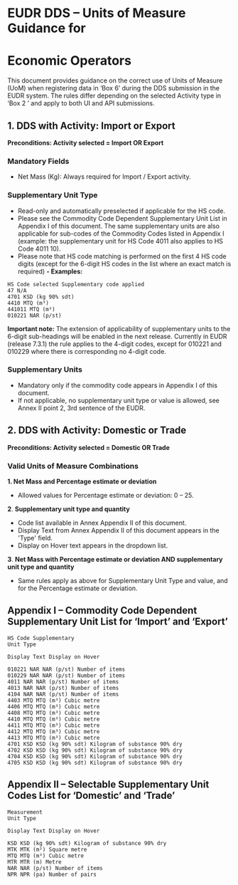 # EUDR DDS – Units of Measure Guidance for

# Economic Operators

This document provides guidance on the correct use of Units of Measure (UoM) when registering data in ‘Box 6’
during the DDS submission in the EUDR system. The rules differ depending on the selected Activity type in ‘Box 2 ’
and apply to both UI and API submissions.

## 1. DDS with Activity: Import or Export

**Preconditions: Activity selected = Import OR Export**

### Mandatory Fields

- Net Mass (Kg): Always required for Import / Export activity.

### Supplementary Unit Type

- Read-only and automatically preselected if applicable for the HS code.
- Please see the Commodity Code Dependent Supplementary Unit List in Appendix I of this document. The same
supplementary units are also applicable for sub-codes of the Commodity Codes listed in Appendix I (example: the
supplementary unit for HS Code 4011 also applies to HS Code 4011 10).
- Please note that HS code matching is performed on the first 4 HS code digits (except for the 6-digit HS codes in the
list where an exact match is required)
**- Examples:**

```
HS Code selected Supplementary code applied
47 N/A
4701 KSD (kg 90% sdt)
4410 MTQ (m³)
441011 MTQ (m³)
010221 NAR (p/st)
```
**Important note:** The extension of applicability of supplementary units to the 6-digit sub-headings will be enabled in the
next release. Currently in EUDR (release 7.3.1) the rule applies to the 4-digit codes, except for 010221 and 010229 where
there is corresponding no 4-digit code.


### Supplementary Units

- Mandatory only if the commodity code appears in Appendix I of this document.
- If not applicable, no supplementary unit type or value is allowed, see Annex II point 2, 3rd sentence of the EUDR.


## 2. DDS with Activity: Domestic or Trade

**Preconditions: Activity selected = Domestic OR Trade**

### Valid Units of Measure Combinations

**1. Net Mass and Percentage estimate or deviation**
- Allowed values for Percentage estimate or deviation: 0 – 25.

**2**. **Supplementary unit type and quantity**

- Code list available in Annex Appendix II of this document.
- Display Text from Annex Appendix II of this document appears in the 'Type' field.
- Display on Hover text appears in the dropdown list.

**3**. **Net Mass with Percentage estimate or deviation AND supplementary unit type and quantity**

- Same rules apply as above for Supplementary Unit Type and value, and for the Percentage estimate or deviation.


## Appendix I – Commodity Code Dependent Supplementary Unit List for ‘Import’ and ‘Export’

```
HS Code Supplementary
Unit Type
```
```
Display Text Display on Hover
```
```
010221 NAR NAR (p/st) Number of items
010229 NAR NAR (p/st) Number of items
4011 NAR NAR (p/st) Number of items
4013 NAR NAR (p/st) Number of items
4104 NAR NAR (p/st) Number of items
4403 MTQ MTQ (m³) Cubic metre
4406 MTQ MTQ (m³) Cubic metre
4408 MTQ MTQ (m³) Cubic metre
4410 MTQ MTQ (m³) Cubic metre
4411 MTQ MTQ (m³) Cubic metre
4412 MTQ MTQ (m³) Cubic metre
4413 MTQ MTQ (m³) Cubic metre
4701 KSD KSD (kg 90% sdt) Kilogram of substance 90% dry
4702 KSD KSD (kg 90% sdt) Kilogram of substance 90% dry
4704 KSD KSD (kg 90% sdt) Kilogram of substance 90% dry
4705 KSD KSD (kg 90% sdt) Kilogram of substance 90% dry
```
## Appendix II – Selectable Supplementary Unit Codes List for ‘Domestic’ and ‘Trade’

```
Measurement
Unit Type
```
```
Display Text Display on Hover
```
```
KSD KSD (kg 90% sdt) Kilogram of substance 90% dry
MTK MTK (m²) Square metre
MTQ MTQ (m³) Cubic metre
MTR MTR (m) Metre
NAR NAR (p/st) Number of items
NPR NPR (pa) Number of pairs
```

